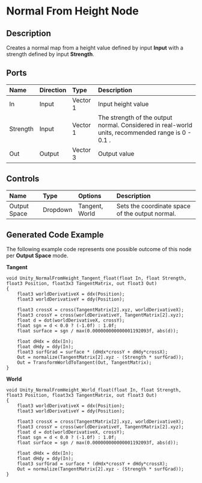 # Normal From Height Node

## Description

Creates a normal map from a height value defined by input **Input** with a strength defined by input **Strength**.

## Ports

| Name        | Direction           | Type  | Description |
|:------------ |:-------------|:-----|:---|
| In      | Input | Vector 1 | Input height value |
| Strength | Input | Vector 1 | The strength of the output normal. Considered in real-world units, recommended range is 0 - 0.1 . |
| Out | Output      |    Vector 3 | Output value |

## Controls

| Name        | Type           | Options  | Description |
|:------------ |:-------------|:-----|:---|
| Output Space      | Dropdown | Tangent, World | Sets the coordinate space of the output normal. |

## Generated Code Example

The following example code represents one possible outcome of this node per **Output Space** mode.

**Tangent**

```
void Unity_NormalFromHeight_Tangent_float(float In, float Strength, float3 Position, float3x3 TangentMatrix, out float3 Out)
{
    float3 worldDerivativeX = ddx(Position);
    float3 worldDerivativeY = ddy(Position);

    float3 crossX = cross(TangentMatrix[2].xyz, worldDerivativeX);
    float3 crossY = cross(worldDerivativeY, TangentMatrix[2].xyz);
    float d = dot(worldDerivativeX, crossY);
    float sgn = d < 0.0 ? (-1.0f) : 1.0f;
    float surface = sgn / max(0.000000000000001192093f, abs(d));

    float dHdx = ddx(In);
    float dHdy = ddy(In);
    float3 surfGrad = surface * (dHdx*crossY + dHdy*crossX);
    Out = normalize(TangentMatrix[2].xyz - (Strength * surfGrad));
    Out = TransformWorldToTangent(Out, TangentMatrix);
}
```

**World**

```
void Unity_NormalFromHeight_World_float(float In, float Strength, float3 Position, float3x3 TangentMatrix, out float3 Out)
{
    float3 worldDerivativeX = ddx(Position);
    float3 worldDerivativeY = ddy(Position);

    float3 crossX = cross(TangentMatrix[2].xyz, worldDerivativeX);
    float3 crossY = cross(worldDerivativeY, TangentMatrix[2].xyz);
    float d = dot(worldDerivativeX, crossY);
    float sgn = d < 0.0 ? (-1.0f) : 1.0f;
    float surface = sgn / max(0.000000000000001192093f, abs(d));

    float dHdx = ddx(In);
    float dHdy = ddy(In);
    float3 surfGrad = surface * (dHdx*crossY + dHdy*crossX);
    Out = normalize(TangentMatrix[2].xyz - (Strength * surfGrad));
}
```
